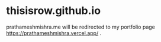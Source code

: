 # thisisrow.github.io
prathameshmishra.me  will be  redirected to my portfolio page https://prathameshmishra.vercel.app/ .
